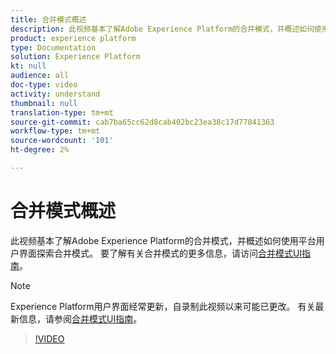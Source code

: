 ```yaml
---
title: 合并模式概述
description: 此视频基本了解Adobe Experience Platform的合并模式，并概述如何使用平台UI探索合并模式。
product: experience platform
type: Documentation
solution: Experience Platform
kt: null
audience: all
doc-type: video
activity: understand
thumbnail: null
translation-type: tm+mt
source-git-commit: cab7ba65cc62d8cab402bc23ea38c17d77841363
workflow-type: tm+mt
source-wordcount: '101'
ht-degree: 2%

---
```



# 合并模式概述

此视频基本了解Adobe Experience Platform的合并模式，并概述如何使用平台用户界面探索合并模式。 要了解有关合并模式的更多信息，请访问[合并模式UI指南](../ui/union-schema.md)。

>[!NOTE]
>
>Experience Platform用户界面经常更新，自录制此视频以来可能已更改。 有关最新信息，请参阅[合并模式UI指南](../ui/union-schema.md)。

>[!VIDEO](https://video.tv.adobe.com/v/329940?quality=12&learn=on&captions=eng)